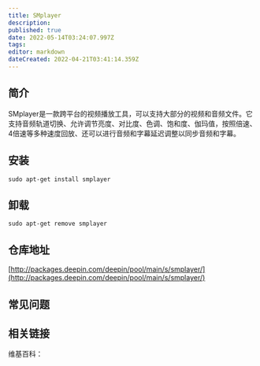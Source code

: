```yaml
---
title: SMplayer
description: 
published: true
date: 2022-05-14T03:24:07.997Z
tags: 
editor: markdown
dateCreated: 2022-04-21T03:41:14.359Z
---
```


## 简介

SMplayer是一款跨平台的视频播放工具，可以支持大部分的视频和音频文件。它支持音频轨道切换、允许调节亮度、对比度、色调、饱和度、伽玛值，按照倍速、4倍速等多种速度回放、还可以进行音频和字幕延迟调整以同步音频和字幕。

## 安装

`sudo apt-get install smplayer`

## 卸载

`sudo apt-get remove smplayer`

## 仓库地址

[http://packages.deepin.com/deepin/pool/main/s/smplayer/](http://packages.deepin.com/deepin/pool/main/s/smplayer/)


## 常见问题


## 相关链接

维基百科：